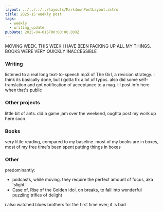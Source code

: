 ```yaml
---
layout: ../../../../layouts/MarkdownPostLayout.astro
title: 2025-15 weekly post
tags:
  - weekly
  - writing_update
pubDate: 2025-04-015T00:00:00.000Z
---
```


MOVING WEEK. THIS WEEK I HAVE BEEN PACKING UP ALL MY THINGS. BOOKS WERE VERY QUICKLY INACCESSIBLE 

### Writing
listened to a real long text-to-speech mp3 of The Girl, a revision strategy. i think its basically done, but i gotta fix a lot of typos. also did some self-translation and got notification of acceptance to a mag. ill post info here when that's public

### Other projects
little bit of ants. did a game jam over the weekend, oughta post my work up here soon

### Books
very little reading, compared to my baseline. most of my books are in boxes, most of my free time's been spent putting things in boxes

### Other
predominantly:
- podcasts, while moving. they require the perfect amount of focus, aka 'slight'
- Case of, Rise of the Golden Idol, on breaks, to fall into wonderful puzzling trifles of delight

i also watched blues brothers for the first time ever; it is bad
